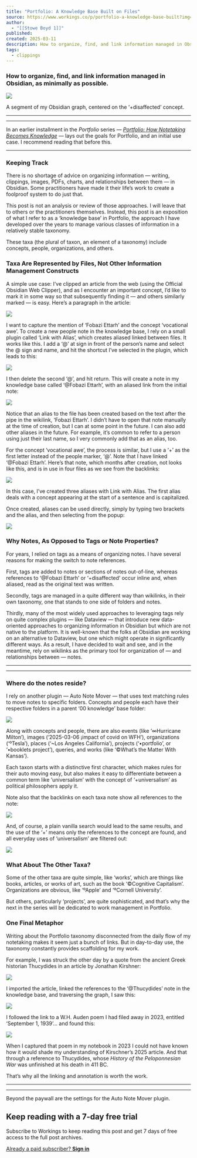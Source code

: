 ```yaml
---
title: "Portfolio: A Knowledge Base Built on Files"
source: https://www.workings.co/p/portfolio-a-knowledge-base-built?img=https%3A%2F%2Fsubstack-post-media.s3.amazonaws.com%2Fpublic%2Fimages%2Fd06724d6-6ead-4417-a210-7185c1439db0_976x1031.png&open=false
author:
  - "[[Stowe Boyd 1]]"
published: 
created: 2025-03-11
description: How to organize, find, and link information managed in Obsidian, as minimally as possible.
tags:
  - clippings
---
```

### How to organize, find, and link information managed in Obsidian, as minimally as possible.

![](https://substackcdn.com/image/fetch/w_1456,c_limit,f_auto,q_auto:good,fl_progressive:steep/https%3A%2F%2Fsubstack-post-media.s3.amazonaws.com%2Fpublic%2Fimages%2Fd06724d6-6ead-4417-a210-7185c1439db0_976x1031.png)

A segment of my Obsidian graph, centered on the ‘+disaffected’ concept.

---

---

In an earlier installment in the *Portfolio* series — *[Portfolio: How Notetaking Becomes Knowledge](https://www.workings.co/p/portfolio-how-notetaking-becomes)* — lays out the goals for Portfolio, and an initial use case. I recommend reading that before this.

---

### Keeping Track

There is no shortage of advice on organizing information — writing, clippings, images, PDFs, charts, and relationships between them — in Obsidian. Some practitioners have made it their life’s work to create a foolproof system to do just that.

This post is not an analysis or review of those approaches. I will leave that to others or the practitioners themselves. Instead, this post is an exposition of what I refer to as a ‘knowledge base’ in Portfolio, the approach I have developed over the years to manage various classes of information in a relatively stable taxonomy.

These taxa (the plural of taxon, an element of a taxonomy) include concepts, people, organizations, and others.

### Taxa Are Represented by Files, Not Other Information Management Constructs

A simple use case: I’ve clipped an article from the web (using the Official Obsidian Web Clipper), and as I encounter an important concept, I’d like to mark it in some way so that subsequently finding it — and others similarly marked — is easy. Here’s a paragraph in the article:

![](https://substackcdn.com/image/fetch/w_1456,c_limit,f_auto,q_auto:good,fl_progressive:steep/https%3A%2F%2Fsubstack-post-media.s3.amazonaws.com%2Fpublic%2Fimages%2F8fff5aff-b78d-4d51-bc6f-d71c9e5374d5_962x184.png)

I want to capture the mention of ‘Fobazi Ettarh’ and the concept ‘vocational awe’. To create a new people note in the knowledge base, I rely on a small plugin called ‘Link with Alias’, which creates aliased linked between files. It works like this. I add a ‘@’ at sign in front of the person’s name and select the @ sign and name, and hit the shortcut I’ve selected in the plugin, which leads to this:

![](https://substackcdn.com/image/fetch/w_1456,c_limit,f_auto,q_auto:good,fl_progressive:steep/https%3A%2F%2Fsubstack-post-media.s3.amazonaws.com%2Fpublic%2Fimages%2F3d30978f-3f12-4e38-a263-b57b74274f8d_967x44.png)

I then delete the second ‘@’, and hit return. This will create a note in my knowledge base called ‘@Fobazi Ettarh’, with an aliased link from the initial note:

![](https://substackcdn.com/image/fetch/w_1456,c_limit,f_auto,q_auto:good,fl_progressive:steep/https%3A%2F%2Fsubstack-post-media.s3.amazonaws.com%2Fpublic%2Fimages%2Ff9063922-bae1-4832-8023-f76d62f5135f_1035x508.png)

Notice that an alias to the file has been created based on the text after the pipe in the wikilink, ‘Fobazi Ettarh’. I didn’t have to open that note manually at the time of creation, but I can at some point in the future. I can also add other aliases in the future. For example, it’s common to refer to a person using just their last name, so I very commonly add that as an alias, too.

For the concept ‘vocational awe’, the process is similar, but I use a ‘+’ as the first letter instead of the people marker, ‘@’. Note that I have linked ‘@Fobazi Ettarh’. Here’s that note, which months after creation, not looks like this, and is in use in four files as we see from the backlinks:

![](https://substackcdn.com/image/fetch/w_1456,c_limit,f_auto,q_auto:good,fl_progressive:steep/https%3A%2F%2Fsubstack-post-media.s3.amazonaws.com%2Fpublic%2Fimages%2Fbd4c78d9-7c6f-451e-9b93-39c879d5ff09_975x715.png)

In this case, I’ve created three aliases with Link with Alias. The first alias deals with a concept appearing at the start of a sentence and is capitalized.

Once created, aliases can be used directly, simply by typing two brackets and the alias, and then selecting from the popup:

![](https://substackcdn.com/image/fetch/w_1456,c_limit,f_auto,q_auto:good,fl_progressive:steep/https%3A%2F%2Fsubstack-post-media.s3.amazonaws.com%2Fpublic%2Fimages%2F1c2d2866-a4cc-4c46-82ac-bfa349ed0b7a_525x330.png)

### Why Notes, As Opposed to Tags or Note Properties?

For years, I relied on tags as a means of organizing notes. I have several reasons for making the switch to note references.

First, tags are added to notes or sections of notes out-of-line, whereas references to ‘@Fobazi Ettarh’ or ‘+disaffected’ occur inline and, when aliased, read as the original text was written.

Secondly, tags are managed in a quite different way than wikilinks, in their own taxonomy, one that stands to one side of folders and notes.

Thirdly, many of the most widely used approaches to leveraging tags rely on quite complex plugins — like Dataview — that introduce new data-oriented approaches to organizing information in Obsidian but which are not native to the platform. It is well-known that the folks at Obsidian are working on an alternative to Dataview, but one which might operate in significantly different ways. As a result, I have decided to wait and see, and in the meantime, rely on wikilinks as the primary tool for organization of — and relationships between — notes.

---

---

### Where do the notes reside?

I rely on another plugin — Auto Note Mover — that uses text matching rules to move notes to specific folders. Concepts and people each have their respective folders in a parent ‘00 knowledge’ base folder:

![](https://substackcdn.com/image/fetch/w_1456,c_limit,f_auto,q_auto:good,fl_progressive:steep/https%3A%2F%2Fsubstack-post-media.s3.amazonaws.com%2Fpublic%2Fimages%2Fff507551-d3a6-4640-9068-8921fbc2fd8f_293x508.png)

Along with concepts and people, there are also events (like ‘∞Hurricane Milton’), images (‘2025-03-06 ¡impact of covid on WFH’), organizations (‘ºTesla’), places (‘~Los Angeles California’), projects (‘•portfolio’, or ‘•booklets project’), queries, and works (like ‘©What’s the Matter With Kansas’).

Each taxon starts with a distinctive first character, which makes rules for their auto moving easy, but also makes it easy to differentiate between a common term like ‘universalism’ with the concept of ‘+universalism’ as political philosophers apply it.

Note also that the backlinks on each taxa note show all references to the note:

![](https://substackcdn.com/image/fetch/w_1456,c_limit,f_auto,q_auto:good,fl_progressive:steep/https%3A%2F%2Fsubstack-post-media.s3.amazonaws.com%2Fpublic%2Fimages%2F368718c9-62b6-4afc-aa6f-8d917d06d2cf_1032x623.png)

And, of course, a plain vanilla search would lead to the same results, and the use of the ‘+’ means only the references to the concept are found, and all everyday uses of ‘universalism’ are filtered out:

![](https://substackcdn.com/image/fetch/w_1456,c_limit,f_auto,q_auto:good,fl_progressive:steep/https%3A%2F%2Fsubstack-post-media.s3.amazonaws.com%2Fpublic%2Fimages%2Fc3a7ae04-9be7-41f7-9625-e74e08ae1ab6_295x690.png)

### What About The Other Taxa?

Some of the other taxa are quite simple, like ‘works’, which are things like books, articles, or works of art, such as the book ‘©Cognitive Capitalism’. Organizations are obvious, like ‘ºApple’ and ‘ºCornell University’.

But others, particularly ‘projects’, are quite sophisticated, and that’s why the next in the series will be dedicated to work management in Portfolio.

### One Final Metaphor

Writing about the Portfolio taxonomy disconnected from the daily flow of my notetaking makes it seem just a bunch of links. But in day-to-day use, the taxonomy constantly provides scaffolding for my work.

For example, I was struck the other day by a quote from the ancient Greek historian Thucydides in an article by Jonathan Kirshner:

![](https://substackcdn.com/image/fetch/w_1456,c_limit,f_auto,q_auto:good,fl_progressive:steep/https%3A%2F%2Fsubstack-post-media.s3.amazonaws.com%2Fpublic%2Fimages%2F6fc1a50f-cc3f-4c73-ab99-07f305fa6ff2_991x260.png)

I imported the article, linked the references to the ‘@Thucydides’ note in the knowledge base, and traversing the graph, I saw this:

![](https://substackcdn.com/image/fetch/w_1456,c_limit,f_auto,q_auto:good,fl_progressive:steep/https%3A%2F%2Fsubstack-post-media.s3.amazonaws.com%2Fpublic%2Fimages%2F6d9575f6-ac1f-411f-805e-8554e0dbbe0c_984x632.png)

I followed the link to a W.H. Auden poem I had filed away in 2023, entitled ‘September 1, 1939’… and found this:

![](https://substackcdn.com/image/fetch/w_1456,c_limit,f_auto,q_auto:good,fl_progressive:steep/https%3A%2F%2Fsubstack-post-media.s3.amazonaws.com%2Fpublic%2Fimages%2F7cbe77e8-2527-4ee4-85a9-ce2934b7950e_1024x334.png)

When I captured that poem in my notebook in 2023 I could not have known how it would shade my understanding of Kirschner’s 2025 article. And that through a reference to Thucydides, whose *History of the Peloponnesian War* was unfinished at his death in 411 BC.

That’s why all the linking and annotation is worth the work.

---

---

Beyond the paywall are the settings for the Auto Note Mover plugin.

## Keep reading with a 7-day free trial

Subscribe to Workings to keep reading this post and get 7 days of free access to the full post archives.

[Already a paid subscriber? **Sign in**](https://substack.com/sign-in?redirect=%2Fp%2Fportfolio-a-knowledge-base-built%3Fimg%3Dhttps%253A%252F%252Fsubstack-post-media.s3.amazonaws.com%252Fpublic%252Fimages%252Fd06724d6-6ead-4417-a210-7185c1439db0_976x1031.png%26open%3Dfalse&for_pub=workings&change_user=false)